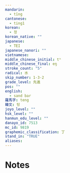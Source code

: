 ```yaml
---
mandarin:
  - tīng
cantonese:
  - ting1
korean:
  - 정
korean_native: ""
japanese:
  - TEI
japanese_nanori: ""
vietnamese:
middle_chinese_initial: tʰ
middle_chinese_final: eŋ
stroke_count: "5"
radical: 水
skip_number: 1-3-2
grade_level: 先進
pos: ""
english:
  - sand bar
羅馬字: teng
韓文: 텅
joyo_level: ""
hsk_level: ""
hanmun_edu_level: ""
danayo_id: 7513
mc_id: 9819
graphemic_classification: 丁
stand_in: "TRUE"
aliases:
---
```


# Notes
